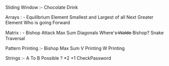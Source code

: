  Sliding Window :- 
  Chocolate Drink

  Arrays : - 
  Equilibrium Element
  Smallest and Largest of all 
  Next Greater Element
   Who is going Forward

  Matrix : - 
  Bishop Attack Max Sum Diagonals
  Where's ̶W̶a̶l̶d̶o̶ Bishop?
  Snake Traversal 

  Pattern Printing :- 
   Bishop Max Sum
   V Printing 
   W Printing 

   Strings :-
   A To B Possible ? *2 +1 
   CheckPassword 





  